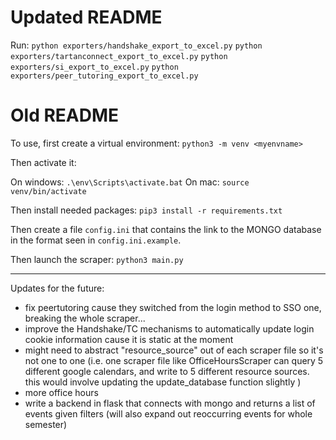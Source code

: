 # Updated README

Run:
`python exporters/handshake_export_to_excel.py`
`python exporters/tartanconnect_export_to_excel.py`
`python exporters/si_export_to_excel.py`
`python exporters/peer_tutoring_export_to_excel.py`

# Old README

To use, first create a virtual environment: `python3 -m venv <myenvname>`

Then activate it:

On windows: `.\env\Scripts\activate.bat`
On mac: `source venv/bin/activate`

Then install needed packages: `pip3 install -r requirements.txt`

Then create a file `config.ini` that contains the link to the MONGO database in the format seen in `config.ini.example`.

Then launch the scraper: `python3 main.py`

--------

Updates for the future:
- fix peertutoring cause they switched from the login method to SSO one, breaking the whole scraper...
- improve the Handshake/TC mechanisms to automatically update login cookie information cause it is static at the moment
- might need to abstract "resource_source" out of each scraper file so it's not one to one (i.e. one scraper file like OfficeHoursScraper can query 5 different google calendars, and write to 5 different resource sources. this would
involve updating the update_database function slightly )
- more office hours
- write a backend in flask that connects with mongo and returns a list of events given filters (will also expand out reoccurring events for whole semester)